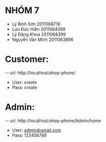 # NHÓM 7

- Lý Bình Sơn     2011068718
- Lưu Đức Hiền    2011064099
- Lý Đăng Khoa    2011068399
- Nguyễn Văn Minh 2011063896

# Customer:

-- url: http://localhost/shop-phone/

-   User: create
-   Pass: create

# Admin:

-- url: http://localhost/shop-phone/Admin/home

-   User: admin@gmail.com
-   Pass: 123456789
